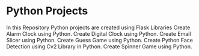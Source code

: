 <h1>Python Projects</h1>

<p>
  In this Repository Python projects are created using Flask Libraries
  Create Alarm Clock using Python.
  Create Digital Clock using Python.
  Create Email Slicer using Python.
  Create Guess Game using Python.
  Create Python Face Detection using Cv2 Library in Python.
  Create Spinner Game using Python.
</p>


